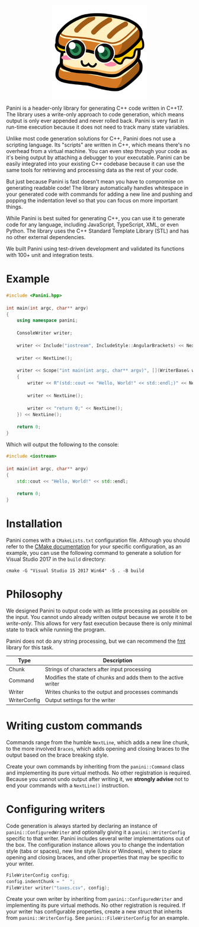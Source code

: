 <p align="center">
  <img src="https://github.com/MrHands/Panini/blob/main/PaniniLogo.png" width="256" height="256" style="display: block; margin: 0 auto;" />
</p>

Panini is a header-only library for generating C++ code written in C++17. The library uses a write-only approach to code generation, which means output is only ever appended and never rolled back. Panini is very fast in run-time execution because it does not need to track many state variables.

Unlike most code generation solutions for C++, Panini does not use a scripting language. Its "scripts" are written in C++, which means there's no overhead from a virtual machine. You can even step through your code as it's being output by attaching a debugger to your executable. Panini can be easily integrated into your existing C++ codebase because it can use the same tools for retrieving and processing data as the rest of your code.

But just because Panini is fast doesn't mean you have to compromise on generating readable code! The library automatically handles whitespace in your generated code with commands for adding a new line and pushing and popping the indentation level so that you can focus on more important things.

While Panini is best suited for generating C++, you can use it to generate code for any language, including JavaScript, TypeScript, XML, or even Python. The library uses the C++ Standard Template Library (STL) and has no other external dependencies.

We built Panini using test-driven development and validated its functions with 100+ unit and integration tests.

# Example

```cpp
#include <Panini.hpp>

int main(int argc, char** argv)
{
	using namespace panini;

	ConsoleWriter writer;

	writer << Include("iostream", IncludeStyle::AngularBrackets) << NextLine();

	writer << NextLine();

	writer << Scope("int main(int argc, char** argv)", [](WriterBase& writer)
	{
		writer << R"(std::cout << "Hello, World!" << std::endl;)" << NextLine();

		writer << NextLine();

		writer << "return 0;" << NextLine();
	}) << NextLine();

	return 0;
}
```

Which will output the following to the console:

```cpp
#include <iostream>

int main(int argc, char** argv)
{
	std::cout << "Hello, World!" << std::endl;

	return 0;
}
```

# Installation

Panini comes with a `CMakeLists.txt` configuration file. Although you should refer to the [CMake documentation](https://cmake.org/) for your specific configuration, as an example, you can use the following command to generate a solution for Visual Studio 2017 in the `build` directory:

	cmake -G "Visual Studio 15 2017 Win64" -S . -B build

# Philosophy

We designed Panini to output code with as little processing as possible on the input. You cannot undo already written output because we wrote it to be _write-only_. This allows for very fast execution because there is only minimal state to track while running the program.

Panini does not do any string processing, but we can recommend the [fmt](https://github.com/fmtlib/fmt) library for this task.

| Type          | Description                                                     |
| ------------- | --------------------------------------------------------------- |
| Chunk         | Strings of characters after input processing                    |
| Command       | Modifies the state of chunks and adds them to the active writer |
| Writer        | Writes chunks to the output and processes commands              |
| WriterConfig  | Output settings for the writer                                  |

# Writing custom commands

Commands range from the humble `NextLine`, which adds a new line chunk, to the more involved `Braces`, which adds opening and closing braces to the output based on the brace breaking style.

Create your own commands by inheriting from the `panini::Command` class and implementing its pure virtual methods. No other registration is required. Because you cannot undo output after writing it, we **strongly advise** not to end your commands with a `NextLine()` instruction.

# Configuring writers

Code generation is always started by declaring an instance of `panini::ConfiguredWriter` and optionally giving it a `panini::WriterConfig` specific to that writer. Panini includes several writer implementations out of the box. The configuration instance allows you to change the indentation style (tabs or spaces), new line style (Unix or Windows), where to place opening and closing braces, and other properties that may be specific to your writer. 

```cpp
FileWriterConfig config;
config.indentChunk = "  ";
FileWriter writer("taxes.csv", config);
```

Create your own writer by inheriting from `panini::ConfiguredWriter` and implementing its pure virtual methods. No other registration is required. If your writer has configurable properties, create a new struct that inherits from `panini::WriterConfig`. See `panini::FileWriterConfig` for an example.
